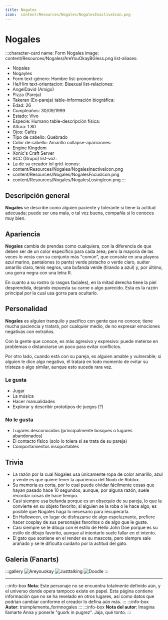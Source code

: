 ```yaml
---
title: Nogales
icon:  content/Resources/Nogales/NogalesInactiveIcon.png
---
```


# Nogales

:::character-card
name: Form Nogales
image: content/Resources/Nogales/AreYouOkayBGless.png
list-aliases:
  - Nopales
  - Nogayles
  - Form
text-género: Hombre
list-pronombres:
  - He/Him
text-orientacion: Bisexual
list-relaciones:
  - AngelDavid (Amigo)
  - Pizza (Pareja)
  - Takeran (Ex-pareja)
table-información biográfica:
  - Edad: 26
  - Cumpleaños: 30/09/1999
  - Estado: Vivo
  - Especie: Humano
table-descripción física:
  - Altura: 1.80
  - Ojos: Cafés
  - Tipo de cabello: Quebrado 
  - Color de cabello: Amarillo
collapse-apariciones:
  - Engine Kingdom
  - Xonic's Craft Server
  - SCC (Grupo)
list-voz:
  - La de su creador lol
grid-iconos:
  - content/Resources/Nogales/NogalesInactiveIcon.png
  - content/Resources/Nogales/NogalesFocusIcon.png
  - content/Resources/Nogales/NogalesLosingIcon.png
:::

## Descripción general

**Nogales** se describe como alguien paciente y tolerante si tiene la actitud adecuada; puede ser una mala, o tal vez buena, compañía si lo conoces muy bien.

## Apariencia

**Nogales** cambia de prendas como cualquiera, con la diferencia de que deben ser de un color específico para cada área; pero la mayoría de las veces lo verás con su conjunto más "común", que consiste en una playera azul marino, pantalones (o pants) verde pistacho o verde claro, suéter amarillo claro, tenis negros, una bufanda verde (tirando a azul) y, por último, una gorra negra con una letra R.

En cuanto a su rostro (o rasgos faciales), en la mitad derecha tiene la piel desprendida, dejando expuesta su carne o algo parecido. Esta es la razón principal por la cual usa gorra para ocultarlo.

## Personalidad

**Nogales** es alguien tranquilo y pacífico con gente que no conoce; tiene mucha paciencia y tratará, por cualquier medio, de no expresar emociones negativas con extraños.

Con la gente que conoce, es más agresivo y expresivo: puede meterse en problemas o distanciarse un poco para evitar conflictos.

Por otro lado, cuando está con su pareja, es alguien amable y vulnerable; si alguien le dice algo negativo, él tratará en todo momento de evitar su tristeza o algo similar, aunque esto sucede rara vez.

### Le gusta
  - Jugar
  - La música
  - Hacer manualidades
  - Explorar y describir prototipos de juegos (?)

### No le gusta
  - Lugares desconocidos (principalmente bosques o lugares abandonados)
  - El contacto físico (solo lo tolera si se trata de su pareja)
  - Comportamientos insoportables 

## Trivia
  - La razón por la cual Nogales usa únicamente ropa de color amarillo, azul y verde es que quiere tener la apariencia del Noob de Roblox.
  - Su memoria es corta, por lo cual puede olvidar fácilmente cosas que hayan pasado hace 10 segundos; aunque, por alguna razón, suele recordar cosas de hace tiempo.
  - Casi siempre usa bufanda porque es un obsequio de su pareja, lo que la convierte en su objeto favorito; si alguien se la roba o le hace algo, es posible que Nogales haga lo necesario para recuperarla.
  - En Halloween, en lugar de disfrazarse de algo espeluznante, prefiere hacer cosplay de sus personajes favoritos o de algo que le guste.
  - Casi siempre se le dibuja con el estilo de Hello John Doe porque es su estilo de dibujo favorito, aunque al intentarlo suele fallar en el intento.
  - El gato que sostiene en el render es su mascota, pero siempre sale arañado y se le dificulta cuidarlo por la actitud del gato.

## Galería (Fanarts)
:::gallery
![Areyouokay](content/Resources/Nogales/Areyouokay.png)
![Justtalking](content/Resources/Nogales/Justtalking.png)
![Doodle](content/Resources/Nogales/Doodle.png)
:::

---

:::info-box
**Nota**: Este personaje no se encuentra totalmente definido aún, y el universo donde opera tampoco existe en papel. Esta página contiene información que no se ha revelado en otros lugares, así como datos que podrían cambiar conforme el creador lo defina aún más.
:::
:::info-box
**Autor**: trsimplemente_formnogales
:::
:::info-box
**Nota del autor**: Imagina llamarte Anna y ponerle "guork in pugrez". Jaja, qué tonto.
:::